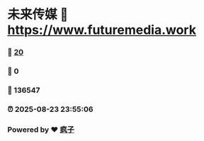 # 未来传媒 :link: https://www.futuremedia.work 
### :page_facing_up: [20](https://www.futuremedia.work/tag.html) 
### :speech_balloon: 0 
### :hibiscus: 136547 
### :alarm_clock: 2025-08-23 23:55:06 
### Powered by :heart: [疯子](https://github.com/granthuang999/Gmeek)

